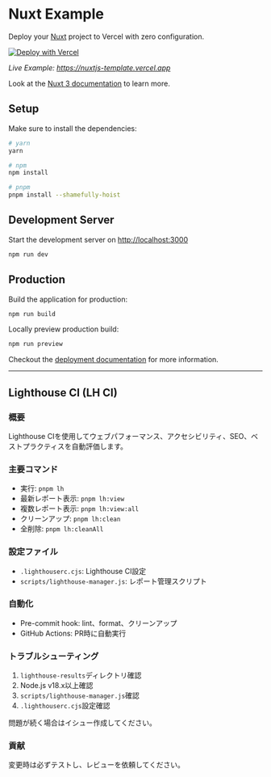 # Nuxt Example

Deploy your [Nuxt](https://nuxt.com) project to Vercel with zero configuration.

[![Deploy with Vercel](https://vercel.com/button)](https://vercel.com/new/clone?repository-url=https://github.com/vercel/vercel/tree/main/examples/nuxtjs&template=nuxtjs)

_Live Example: <https://nuxtjs-template.vercel.app>_

Look at the [Nuxt 3 documentation](https://v3.nuxtjs.org) to learn more.

## Setup

Make sure to install the dependencies:

```bash
# yarn
yarn

# npm
npm install

# pnpm
pnpm install --shamefully-hoist
```

## Development Server

Start the development server on <http://localhost:3000>

```bash
npm run dev
```

## Production

Build the application for production:

```bash
npm run build
```

Locally preview production build:

```bash
npm run preview
```

Checkout the [deployment documentation](https://nuxt.com/docs/getting-started/deployment#presets) for more information.

---

## Lighthouse CI (LH CI)

### 概要

Lighthouse CIを使用してウェブパフォーマンス、アクセシビリティ、SEO、ベストプラクティスを自動評価します。

### 主要コマンド

- 実行: `pnpm lh`
- 最新レポート表示: `pnpm lh:view`
- 複数レポート表示: `pnpm lh:view:all`
- クリーンアップ: `pnpm lh:clean`
- 全削除: `pnpm lh:cleanAll`

### 設定ファイル

- `.lighthouserc.cjs`: Lighthouse CI設定
- `scripts/lighthouse-manager.js`: レポート管理スクリプト

### 自動化

- Pre-commit hook: lint、format、クリーンアップ
- GitHub Actions: PR時に自動実行

### トラブルシューティング

1. `lighthouse-results`ディレクトリ確認
2. Node.js v18.x以上確認
3. `scripts/lighthouse-manager.js`確認
4. `.lighthouserc.cjs`設定確認

問題が続く場合はイシュー作成してください。

### 貢献

変更時は必ずテストし、レビューを依頼してください。
